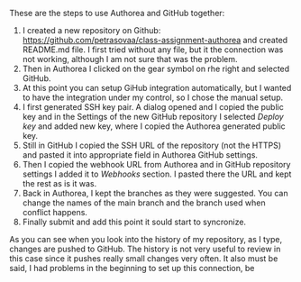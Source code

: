 These are the steps to use Authorea and GitHub together:

1. I created a new repository on Github:
https://github.com/petrasovaa/class-assignment-authorea and created README.md file. I first tried without any file, but it the connection was not working, although I am not sure that was the problem.
1. Then in Authorea I clicked on the gear symbol on rhe right and selected GitHub.
1. At this point you can setup GiHub integration automatically, but I wanted to have the integration under my control, so I chose the manual setup.
1. I first generated SSH key pair. A dialog opened and I copied the public key and in the Settings of the new GitHub repository I selected _Deploy key_ and added new key, where I copied the Authorea generated public key.
1. Still in GitHub I copied the SSH URL of the repository (not the HTTPS) and pasted it into appropriate field in Authorea GitHub settings.
1. Then I copied the webhook URL from Authorea and in GitHub repository settings I added it to _Webhooks_ section. I pasted there the URL and kept the rest as is it was.
1. Back in Authorea, I kept the branches as they were suggested. You can change the names of the main branch and the branch used when conflict happens.
1. Finally submit and add this point it sould start to syncronize.

As you can see when you look into the history of my repository, as I type, changes are pushed to GitHub. The history is not very useful to review in this case since it pushes really small changes very often. It also must be said, I had problems in the beginning to set up this connection, be
